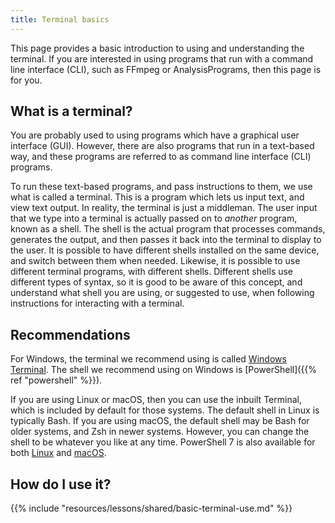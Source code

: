 ```yaml
---
title: Terminal basics
---
```


This page provides a basic introduction to using and understanding the terminal.
If you are interested in using programs that run with a command line interface
(CLI), such as FFmpeg or AnalysisPrograms, then this page is for you.

## What is a terminal?

You are probably used to using programs which have a graphical user interface
(GUI). However, there are also programs that run in a text-based way, and these
programs are referred to as command line interface (CLI) programs. 

To run these text-based programs, and pass instructions to them, we use what is
called a terminal. This is a program which lets us input text, and view text
output. In reality, the terminal is just a middleman. The user input that we
type into a terminal is actually passed on to _another_ program, known as a
shell. The shell is the actual program that processes commands, generates the
output, and then passes it back into the terminal to display to the user. It is
possible to have different shells installed on the same device, and switch
between them when needed. Likewise, it is possible to use different terminal
programs, with different shells. Different shells use different types of syntax,
so it is good to be aware of this concept, and understand what shell you are
using, or suggested to use, when following instructions for interacting with a
terminal. 

## Recommendations

For Windows, the terminal we recommend using is called [Windows Terminal](https://apps.microsoft.com/store/detail/windows-terminal/9N0DX20HK701?hl=en-au&gl=au).
The shell we recommend using on Windows is [PowerShell]({{% ref "powershell"
%}}). 

If you are using Linux or macOS, then you can use the inbuilt Terminal, which is
included by default for those systems. The default shell in Linux is typically
Bash. If you are using macOS, the default shell may be Bash for older systems, and
Zsh in newer systems. However, you can change the shell to be whatever you like
at any time. PowerShell 7 is also available for both
[Linux](https://learn.microsoft.com/en-us/powershell/scripting/install/installing-powershell-on-linux?view=powershell-7.2)
and
[macOS](https://learn.microsoft.com/en-us/powershell/scripting/install/installing-powershell-on-macos?view=powershell-7.2).

## How do I use it?

{{% include "resources/lessons/shared/basic-terminal-use.md" %}}

